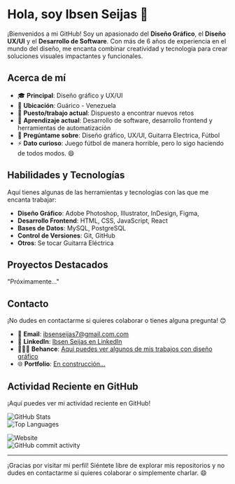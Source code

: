 # Hola, soy Ibsen Seijas 👋

¡Bienvenidos a mi GitHub! Soy un apasionado del **Diseño Gráfico**, el **Diseño UX/UI** y el **Desarrollo de Software**. Con más de 6 años de experiencia en el mundo del diseño, me encanta combinar creatividad y tecnología para crear soluciones visuales impactantes y funcionales.

## Acerca de mí

- 🎓 **Principal**: Diseño gráfico y UX/UI  
- 📍 **Ubicación**: Guárico - Venezuela  
- 💼 **Puesto/trabajo actual**: Dispuesto a encontrar nuevos retos  
- 🌱 **Aprendizaje actual**: Desarrollo de software, desarrollo frontend y herramientas de automatización  
- 💬 **Pregúntame sobre**: Diseño gráfico, UX/UI, Guitarra Electrica, Fútbol  
- ⚡ **Dato curioso**: Juego fútbol de manera horrible, pero lo sigo haciendo de todos modos. 😄

## Habilidades y Tecnologías

Aquí tienes algunas de las herramientas y tecnologías con las que me encanta trabajar:

- **Diseño Gráfico**: Adobe Photoshop, Illustrator, InDesign, Figma,   
- **Desarrollo Frontend**: HTML, CSS, JavaScript, React  
- **Bases de Datos**: MySQL, PostgreSQL    
- **Control de Versiones**: Git, GitHub  
- **Otros**: Se tocar Guitarra Eléctrica   

## Proyectos Destacados

"Próximamente..."
<!-- Aquí tienes algunos de mis proyectos favoritos: -->

<!-- - **[Nombre del Proyecto 1](https://github.com/ibsenseijas7/proyecto1)**: Breve descripción del proyecto. -->  
<!-- - **[Nombre del Proyecto 2](https://github.com/ibsenseijas7/proyecto2)**: Breve descripción del proyecto. -->  
<!-- - **[Nombre del Proyecto 3](https://github.com/ibsenseijas7/proyecto3)**: Breve descripción del proyecto. -->  

<!-- (Si no tienes proyectos públicos aún, puedes omitir esta sección o dejarla como un marcador de posición para futuras actualizaciones). -->

## Contacto

¡No dudes en contactarme si quieres colaborar o tienes alguna pregunta! 😊

- 📧 **Email**: [ibsenseijas7@gmail.com.com](mailto:ibsenseijas7@gmail.com)  
- 💼 **LinkedIn**: [Ibsen Seijas en LinkedIn](https://www.linkedin.com/in/ibsenseijas7)  
- 👨🏽‍💻 **Behance**: [Aqui puedes ver algunos de mis trabajos con diseño gráfico](https://www.behance.net/ibsendisena)  
- 🌐 **Portfolio**: [En construcción...](#)  

## Actividad Reciente en GitHub

¡Aquí puedes ver mi actividad reciente en GitHub!

![GitHub Stats](https://github-readme-stats.vercel.app/api?username=ibsenseijas7&show_icons=true&hide_border=true&theme=radical)  
![Top Languages](https://github-readme-stats.vercel.app/api/top-langs/?username=ibsenseijas7&hide_border=true&layout=compact)  

![Website](https://img.shields.io/website?url=https%3A%2F%2Fibsenseijas7.github.io%2Fibsensdisena)  
![GitHub commit activity](https://img.shields.io/github/commit-activity/w/ibsenseijas7/ibsenseijas7)  

---

¡Gracias por visitar mi perfil! Siéntete libre de explorar mis repositorios y no dudes en contactarme si quieres colaborar o simplemente charlar. 😄
